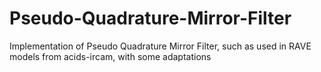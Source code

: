 # Pseudo-Quadrature-Mirror-Filter
Implementation of Pseudo Quadrature Mirror Filter, such as used in RAVE models from acids-ircam, with some adaptations
